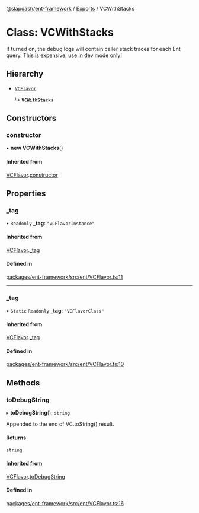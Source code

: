 [@slapdash/ent-framework](../README.md) / [Exports](../modules.md) / VCWithStacks

# Class: VCWithStacks

If turned on, the debug logs will contain caller stack traces for each Ent
query. This is expensive, use in dev mode only!

## Hierarchy

- [`VCFlavor`](VCFlavor.md)

  ↳ **`VCWithStacks`**

## Constructors

### constructor

• **new VCWithStacks**()

#### Inherited from

[VCFlavor](VCFlavor.md).[constructor](VCFlavor.md#constructor)

## Properties

### \_tag

• `Readonly` **\_tag**: ``"VCFlavorInstance"``

#### Inherited from

[VCFlavor](VCFlavor.md).[_tag](VCFlavor.md#_tag)

#### Defined in

[packages/ent-framework/src/ent/VCFlavor.ts:11](https://github.com/time-loop/slapdash/blob/master/packages/ent-framework/src/ent/VCFlavor.ts#L11)

___

### \_tag

▪ `Static` `Readonly` **\_tag**: ``"VCFlavorClass"``

#### Inherited from

[VCFlavor](VCFlavor.md).[_tag](VCFlavor.md#_tag)

#### Defined in

[packages/ent-framework/src/ent/VCFlavor.ts:10](https://github.com/time-loop/slapdash/blob/master/packages/ent-framework/src/ent/VCFlavor.ts#L10)

## Methods

### toDebugString

▸ **toDebugString**(): `string`

Appended to the end of VC.toString() result.

#### Returns

`string`

#### Inherited from

[VCFlavor](VCFlavor.md).[toDebugString](VCFlavor.md#todebugstring)

#### Defined in

[packages/ent-framework/src/ent/VCFlavor.ts:16](https://github.com/time-loop/slapdash/blob/master/packages/ent-framework/src/ent/VCFlavor.ts#L16)
